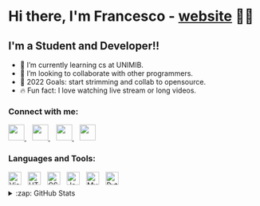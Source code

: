# Hi there, I'm Francesco - [website] 👋🏼


## I'm a Student and Developer!!

- 🌱 I’m currently learning cs at UNIMIB.
- 🤝 I’m looking to collaborate with other programmers.
- 🥅 2022 Goals: start strimming and collab to opensource.
- 🔥 Fun fact: I love watching live stream or long videos.

### Connect with me:

[<img height="32" width="32" src="https://www.svgrepo.com/show/157815/twitter.svg" style="fill:red" /> ](https://twitter.com/Frances09275497)
&nbsp;&nbsp;
[<img height="32" width="32" src="https://www.svgrepo.com/show/157839/youtube.svg" style="fill:red" /> ](https://www.youtube.com/channel/UCHAHo1va6NTM5AyCKwzKtrg)
&nbsp;&nbsp;
[<img height="32" width="32" src="https://www.svgrepo.com/show/157006/linkedin.svg" /> ](https://www.linkedin.com/in/francesco-romeo-92745b160/)
&nbsp;&nbsp;
[<img height="32" width="32" src="https://www.svgrepo.com/show/271120/twitch.svg" /> ](https://www.twitch.tv/francesco_romeo)

### Languages and Tools:

<img align="left" alt="Visual Studio Code" width="26px" src="https://cdn.jsdelivr.net/gh/devicons/devicon/icons/vscode/vscode-original.svg" style="padding-right:10px;" />
<img align="left" alt="HTML5" width="26px" src="https://cdn.jsdelivr.net/gh/devicons/devicon/icons/html5/html5-original.svg" style="padding-right:10px;" />
<img align="left" alt="CSS3" width="26px" src="https://cdn.jsdelivr.net/gh/devicons/devicon/icons/css3/css3-original.svg" style="padding-right:10px;" />
<img align="left" alt="JavaScript" width="26px" src="https://cdn.jsdelivr.net/gh/devicons/devicon/icons/javascript/javascript-original.svg" style="padding-right:10px;" />
<img align="left" alt="MySQL" width="26px" src="https://cdn.jsdelivr.net/gh/devicons/devicon/icons/mysql/mysql-original.svg" style="padding-right:10px;" />
<img align="left" alt="Python" width="26px" src="https://cdn.jsdelivr.net/gh/devicons/devicon/icons/python/python-original.svg" style="padding-right:10px;" />

<br />
<br />


<details>
  <summary>:zap: GitHub Stats</summary>

  <img align="left" alt="codeSTACKr's GitHub Stats" src="https://github-readme-stats.vercel.app/api?username=FrancescoRomeo02&show_icons=true&hide_border=false&title_color=ff652f&icon_color=FFE400&bg_color=09131B&text_color=ffffff&border_color=0c1a25" />

</details>

[website]: francescoromeo.com
[twitter]: https://twitter.com/Frances09275497
[youtube]: https://www.youtube.com/channel/UCHAHo1va6NTM5AyCKwzKtrg
[linkedin]: https://linkedin.com/in/francesco-romeo-92745b160/
[twitch]: https://www.twitch.tv/francesco_romeo
